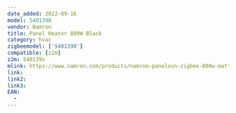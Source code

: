 ```yaml
---
date_added: 2022-09-16
model: 5401398
vendor: Namron
title: Panel Heater 800W Black
category: hvac
zigbeemodel: ['5401398']
compatible: [z2m]
z2m: 540139x
mlink: https://www.namron.com/products/namron-panelovn-zigbee-800w-matt-sort/
link: 
link2: 
link3: 
EAN: 
  - 
---
```

